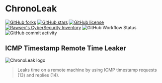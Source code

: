 # ChronoLeak

[![GitHub forks](https://img.shields.io/github/forks/noraj/chronoleak)](https://github.com/noraj/chronoleak/network)
[![GitHub stars](https://img.shields.io/github/stars/noraj/chronoleak)](https://github.com/noraj/chronoleak/stargazers)
[![GitHub license](https://img.shields.io/github/license/noraj/chronoleak)](https://github.com/noraj/chronoleak/blob/master/LICENSE)
[![Rawsec's CyberSecurity Inventory](https://inventory.raw.pm/img/badges/Rawsec-inventoried-FF5050_flat.svg)](https://inventory.raw.pm/tools.html#chronoleak)
![GitHub Workflow Status](https://img.shields.io/github/actions/workflow/status/noraj/chronoleak/ruby.yml?branch=master)
![GitHub commit activity](https://img.shields.io/github/commit-activity/y/noraj/chronoleak)

## ICMP Timestamp Remote Time Leaker

![ChronoLeak logo](https://noraj.github.io/ChronoLeak/docs/_media/chronoleak-logo.png)

> Leaks time on a remote machine by using ICMP timestamp requests (13) and replies (14).

